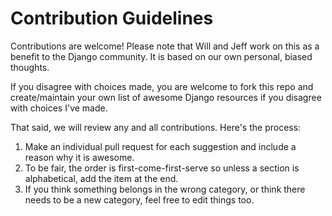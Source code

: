 # Contribution Guidelines

Contributions are welcome! Please note that Will and Jeff work on this as a benefit to the Django community. It is based on our own personal, biased thoughts.

If you disagree with choices made, you are welcome to fork this repo and create/maintain your own list of awesome Django resources if you disagree with choices I've made.

That said, we will review any and all contributions. Here's the process:

1. Make an individual pull request for each suggestion and include a reason why it is awesome.
2. To be fair, the order is first-come-first-serve so unless a section is alphabetical, add the item at the end.
3. If you think something belongs in the wrong category, or think there needs to be a new category, feel free to edit things too.
